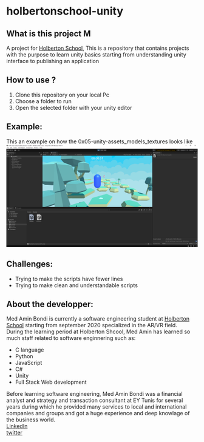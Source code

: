 # holbertonschool-unity
## What is this project M
A project for [Holberton School](https://www.holbertonschool.com/), This is a repository that contains projects with the purpose to learn unity basics starting from understanding unity interface to publishing an application
## How to use ?
1. Clone this repository on your local Pc
2. Choose a folder to run
3. Open the selected folder with your unity editor
## Example:
This an example on how the 0x05-unity-assets_models_textures looks like
<br>
![0x05-unity-assets_models_textures](https://github.com/aminbnd/holbertonschool-unity/blob/main/0x05_Unity.png)
## Challenges:
* Trying to make the scripts have fewer lines
* Trying to make clean and understandable scripts
## About the developper:
Med Amin Bondi is currently a software engineering student at [Holberton School](https://www.holbertonschool.com/) starting from september 2020 specialized in the AR/VR field.
<br>
During the learning period at Holberton Shcool, Med Amin has learned so much staff related to software enginnering such as:
* C language
* Python
* JavaScript
* C#
* Unity
* Full Stack Web development

Before learning software engineering, Med Amin Bondi was a financial analyst and strategy and transaction consultant at EY Tunis for several years during which he provided many services to local and international companies and groups and got a huge experience and deep knowlage of the business world.
<br>
[LinkedIn](https://www.linkedin.com/in/mohamed-amine-bondi-67bb1b171/)
<br>
[twitter](https://twitter.com/AminBondi)